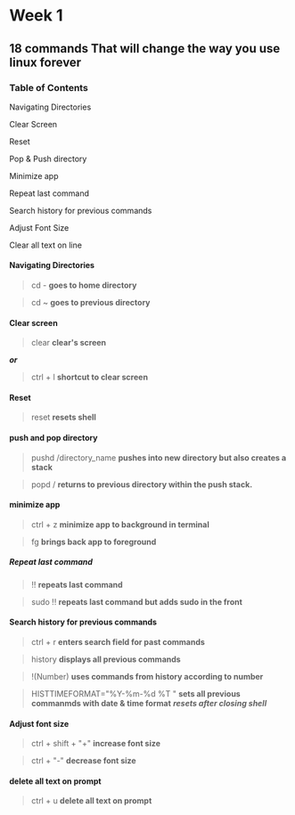 # Week 1

## 18 commands That will change the way you use linux forever

### Table of Contents
Navigating Directories

Clear Screen

Reset

Pop & Push directory

Minimize app 

Repeat last command 

Search history for previous commands

Adjust Font Size

Clear all text on line


#### Navigating Directories

> cd -
**goes to home directory**

>cd ~
**goes to previous directory**

#### Clear screen

> clear
**clear's screen**

***or***

> ctrl + l
**shortcut to clear screen**

#### Reset

> reset
**resets shell**

#### push and pop directory

> pushd /directory_name
**pushes into new directory but also creates a stack**

>popd /
**returns to previous directory within the push stack.**

#### minimize app

> ctrl + z
**minimize app to background in terminal** 

> fg
**brings back app to foreground**

##### Repeat last command
> !! 
**repeats last command**

> sudo !!
**repeats last command but adds sudo in the front**

#### Search history for previous commands

> ctrl + r
**enters search field for past commands**

> history
**displays all previous commands**
 
> !(Number)
**uses commands from history according to number**

> HISTTIMEFORMAT="%Y-%m-%d %T "
**sets all previous commanmds with date & time format**
***resets after closing shell***

#### Adjust font size

> ctrl + shift + "+"
**increase font size**

> ctrl + "-"
**decrease font size**

#### delete all text on prompt

> ctrl + u
**delete all text on prompt**



